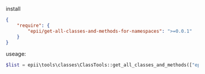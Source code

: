 install

```json
{
    "require": {
        "epii/get-all-classes-and-methods-for-namespaces": ">=0.0.1"
    }
}
```

useage:

```php
$list = epii\tools\classes\ClassTools::get_all_classes_and_methods(["epii\\admin\\center\\app\\"]);
```